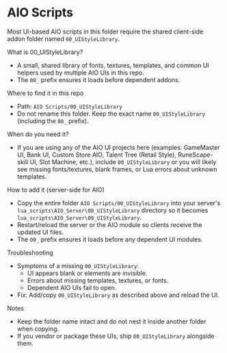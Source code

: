 # AIO Scripts

Most UI-based AIO scripts in this folder require the shared client-side addon folder named `00_UIStyleLibrary`.

What is 00_UIStyleLibrary?
- A small, shared library of fonts, textures, templates, and common UI helpers used by multiple AIO UIs in this repo.
- The `00_` prefix ensures it loads before dependent addons.

Where to find it in this repo
- Path: `AIO Scripts/00_UIStyleLibrary`
- Do not rename this folder. Keep the exact name `00_UIStyleLibrary` (including the `00_` prefix).

When do you need it?
- If you are using any of the AIO UI projects here (examples: GameMaster UI, Bank UI, Custom Store AIO, Talent Tree (Retail Style), RuneScape-skill UI, Slot Machine, etc.), include `00_UIStyleLibrary` or you will likely see missing fonts/textures, blank frames, or Lua errors about unknown templates.

How to add it (server-side for AIO)
- Copy the entire folder `AIO Scripts/00_UIStyleLibrary` into your server's `lua_scripts\AIO_Server\00_UIStyleLibrary` directory so it becomes `lua_scripts\AIO_Server\00_UIStyleLibrary`.
- Restart/reload the server or the AIO module so clients receive the updated UI files.
- The `00_` prefix ensures it loads before any dependent UI modules.

Troubleshooting
- Symptoms of a missing `00_UIStyleLibrary`:
  - UI appears blank or elements are invisible.
  - Errors about missing templates, textures, or fonts.
  - Dependent AIO UIs fail to open.
- Fix: Add/copy `00_UIStyleLibrary` as described above and reload the UI.

Notes
- Keep the folder name intact and do not nest it inside another folder when copying.
- If you vendor or package these UIs, ship `00_UIStyleLibrary` alongside them.
